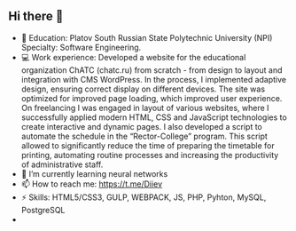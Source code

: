 ## Hi there 👋



- 📖 Education: Platov South Russian State Polytechnic University (NPI) 
      Specialty: Software Engineering.
- 💻  Work experience: Developed a website for the educational organization ChATC (chatc.ru) from scratch - from design to layout and integration with CMS WordPress. In the process, I implemented adaptive design, ensuring correct display on different devices. The site was optimized for improved page loading, which improved user experience.
On freelancing I was engaged in layout of various websites, where I successfully applied modern HTML, CSS and JavaScript technologies to create interactive and dynamic pages.
I also developed a script to automate the schedule in the “Rector-College” program. This script allowed to significantly reduce the time of preparing the timetable for printing, automating routine processes and increasing the productivity of administrative staff.
- 🌱 I’m currently learning neural networks
- 📫 How to reach me: https://t.me/Diiev 
- ⚡ Skills: HTML5/CSS3, GULP, WEBPACK, JS, PHP, Pyhton, MySQL, PostgreSQL
- 

